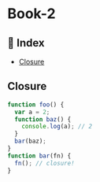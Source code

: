 # Book-2

## :pencil: Index

- [Closure](#Closure)

## Closure

```js
function foo() {
  var a = 2;
  function baz() {
    console.log(a); // 2
  }
  bar(baz);
}
function bar(fn) {
  fn(); // closure!
}
```
